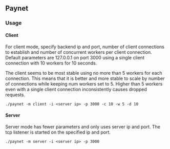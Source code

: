 ## Paynet

### Usage

#### Client

For client mode, specify backend ip and port, number of client connections to establish and number of concurrent workers per client connection.
Default parameters are 127.0.0.1 on port 3000 using a single client connection with 10 workers for 10 seconds.

The client seems to be most stable using no more than 5 workers for each connection. This means that it is better and more stable to scale by number of connections while keeping num workers set to 5.
Higher than 5 workers even with a single client connection inconsistently causes dropped requests.

```shell
./paynet -m client -i <server ip> -p 3000 -c 10 -w 5 -d 10
```
#### Server
Server mode has fewer parameters and only uses server ip and port. 
The tcp listener is started on the specified ip and port. 
```shell
./paynet -m server -i <server ip> -p 3000
```
